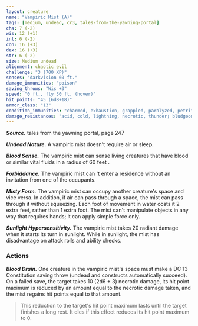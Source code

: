 ```yaml
---
layout: creature
name: "Vampiric Mist (A)"
tags: [medium, undead, cr3, tales-from-the-yawning-portal]
cha: 7 (-2)
wis: 12 (+1)
int: 6 (-2)
con: 16 (+3)
dex: 16 (+3)
str: 6 (-2)
size: Medium undead
alignment: chaotic evil
challenge: "3 (700 XP)"
senses: "darkvision 60 ft."
damage_immunities: "poison"
saving_throws: "Wis +3"
speed: "0 ft., fly 30 ft. (hover)"
hit_points: "45 (6d8+18)"
armor_class: "13"
condition_immunities: "charmed, exhaustion, grappled, paralyzed, petrified, poisoned, prone, restrained"
damage_resistances: "acid, cold, lightning, necrotic, thunder; bludgeoning, piercing, and slashing from nonmagical attacks"
---
```


***Source.*** tales from the yawning portal,  page 247

***Undead Nature.*** A vampiric mist doesn't require air or sleep.

***Blood Sense.*** The vampiric mist can sense living creatures that have blood or similar vital fluids in a radius of 60 feet .

***Forbiddance.*** The vampiric mist can 't enter a residence without an invitation from one of the occupants.

***Misty Form.*** The vampiric mist can occupy another creature's space and vice versa. In addition, if air can pass through a space, the mist can pass through it without squeezing. Each foot of movement in water costs it 2 extra feet, rather than 1 extra foot. The mist can't manipulate objects in any way that requires hands; it can apply simple force only.

***Sunlight Hypersensitivity.*** The vampiric mist takes 20 radiant damage when it starts its turn in sunlight. While in sunlight, the mist has disadvantage on attack rolls and ability checks.

### Actions

***Blood Drain.*** One creature in the vampiric mist's space must make a DC 13 Constitution saving throw (undead and constructs automatically succeed). On a failed save, the target takes 10 (2d6 + 3) necrotic damage, its hit point maximum is reduced by an amount equal to the necrotic damage taken, and the mist regains hit points equal to that amount.

>This reduction to the target's hit point maximum lasts until the target finishes a long rest. It dies if this effect reduces its hit point maximum to 0.